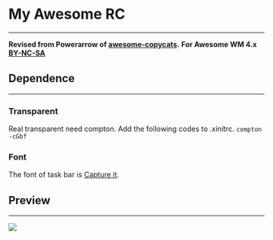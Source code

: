 # My Awesome RC
---
**Revised from  Powerarrow of [awesome-copycats](https://github.com/copycat-killer/awesome-copycats).**
**For Awesome WM 4.x**
**[BY-NC-SA](https://creativecommons.org/licenses/by-nc-sa/4.0/)**

## Dependence
---
### Transparent
Real transparent need compton.
Add the following codes to .xinitrc.
`compton -cGbf`

### Font
The font of task bar is [Capture it](http://www.dafont.com/capture-it.font).

## Preview
---
![](http://blog.mccarlog.com/wp-content/uploads/2017/08/awesome-fullscreen.jpg)
